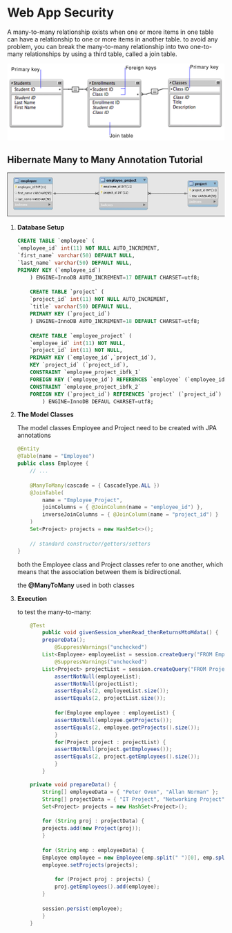 # Web App Security

A many-to-many relationship exists when one or more items in one table can have a relationship to one or more items in another table.
to avoid any problem, you can break the many-to-many relationship into two one-to-many relationships by using a third table, called a join table.

![ManyToMany](./img/security/relational.07.06.1.png)

## Hibernate Many to Many Annotation Tutorial

![example](./img/security/example.png)

1. **Database Setup**

    ```sql
    CREATE TABLE `employee` (
    `employee_id` int(11) NOT NULL AUTO_INCREMENT,
    `first_name` varchar(50) DEFAULT NULL,
    `last_name` varchar(50) DEFAULT NULL,
    PRIMARY KEY (`employee_id`)
        ) ENGINE=InnoDB AUTO_INCREMENT=17 DEFAULT CHARSET=utf8;

        CREATE TABLE `project` (
        `project_id` int(11) NOT NULL AUTO_INCREMENT,
        `title` varchar(50) DEFAULT NULL,
        PRIMARY KEY (`project_id`)
        ) ENGINE=InnoDB AUTO_INCREMENT=18 DEFAULT CHARSET=utf8;

        CREATE TABLE `employee_project` (
        `employee_id` int(11) NOT NULL,
        `project_id` int(11) NOT NULL,
        PRIMARY KEY (`employee_id`,`project_id`),
        KEY `project_id` (`project_id`),
        CONSTRAINT `employee_project_ibfk_1` 
        FOREIGN KEY (`employee_id`) REFERENCES `employee` (`employee_id`),
        CONSTRAINT `employee_project_ibfk_2` 
        FOREIGN KEY (`project_id`) REFERENCES `project` (`project_id`)
            ) ENGINE=InnoDB DEFAUL CHARSET=utf8;
    ```

2. **The Model Classes**

    The model classes Employee and Project need to be created with JPA annotations

    ```Java
    @Entity
    @Table(name = "Employee")
    public class Employee { 
        // ...
    
        @ManyToMany(cascade = { CascadeType.ALL })
        @JoinTable(
            name = "Employee_Project", 
            joinColumns = { @JoinColumn(name = "employee_id") }, 
            inverseJoinColumns = { @JoinColumn(name = "project_id") }
        )
        Set<Project> projects = new HashSet<>();
    
        // standard constructor/getters/setters
    }
    ```

    both the Employee class and Project classes refer to one another, which means that the association between them is bidirectional.

    the **@ManyToMany** used in both classes

3. **Execution**

    to test the many-to-many:

    ```Java
        @Test
            public void givenSession_whenRead_thenReturnsMtoMdata() {
            prepareData();
                @SuppressWarnings("unchecked")
            List<Employee> employeeList = session.createQuery("FROM Employee").list();
                @SuppressWarnings("unchecked")
            List<Project> projectList = session.createQuery("FROM Project").list();
                assertNotNull(employeeList);
                assertNotNull(projectList);
                assertEquals(2, employeeList.size());
                assertEquals(2, projectList.size());
            
                for(Employee employee : employeeList) {
                assertNotNull(employee.getProjects());
                assertEquals(2, employee.getProjects().size());
                }
                for(Project project : projectList) {
                assertNotNull(project.getEmployees());
                assertEquals(2, project.getEmployees().size());
                }
            }
    ```

    ```Java
        private void prepareData() {
            String[] employeeData = { "Peter Oven", "Allan Norman" };
            String[] projectData = { "IT Project", "Networking Project" };
            Set<Project> projects = new HashSet<Project>();

            for (String proj : projectData) {
            projects.add(new Project(proj));
            }

            for (String emp : employeeData) {
            Employee employee = new Employee(emp.split(" ")[0], emp.split(" ")[1]);
            employee.setProjects(projects);
                
                for (Project proj : projects) {
                proj.getEmployees().add(employee);
            }
                
            session.persist(employee);
            }
        }
    ```
